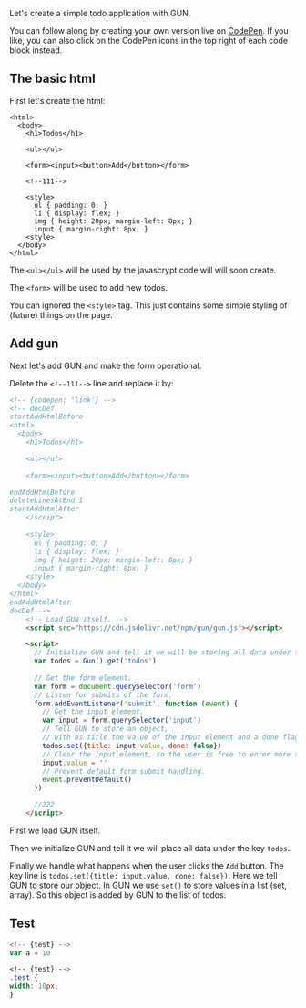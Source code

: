 Let's create a simple todo application with GUN.

You can follow along by creating your own version live on [CodePen](https://codepen.io/pen/). If you like, you can also click on the CodePen icons in the top right of each code block instead.

## The basic html

First let's create the html:

```html#showCodePen
<html>
  <body>
    <h1>Todos</h1>

    <ul></ul>
    
    <form><input><button>Add</button></form>

    <!--111-->
    
    <style>
      ul { padding: 0; }
      li { display: flex; }
      img { height: 20px; margin-left: 8px; }
      input { margin-right: 8px; }
    <style>
  </body>
</html>
```

The `<ul></ul>` will be used by the javascrypt code will will soon create.

The `<form>` will be used to add new todos.

You can ignored the `<style>` tag. This just contains some simple styling of (future) things on the page.

## Add gun

Next let's add GUN and make the form operational.

Delete the `<!--111-->` line and replace it by:

```html
<!-- {codepen: 'link'} -->
<!-- docDef
startAddHtmlBefore
<html>
  <body>
    <h1>Todos</h1>

    <ul></ul>
    
    <form><input><button>Add</button></form>

endAddHtmlBefore
deleteLinesAtEnd 1
startAddHtmlAfter
    </script>
    
    <style>
      ul { padding: 0; }
      li { display: flex; }
      img { height: 20px; margin-left: 8px; }
      input { margin-right: 8px; }
    <style>
  </body>
</html>
endAddHtmlAfter
docDef -->
    <!-- Load GUN itself. -->
    <script src="https://cdn.jsdelivr.net/npm/gun/gun.js"></script>

    <script>
      // Initialize GUN and tell it we will be storing all data under the key 'todos'.
      var todos = Gun().get('todos')
      
      // Get the form element.
      var form = document.querySelector('form')
      // Listen for submits of the form.
      form.addEventListener('submit', function (event) {
        // Get the input element.
        var input = form.querySelector('input')
        // Tell GUN to store an object,
        // with as title the value of the input element and a done flag set to false.
        todos.set({title: input.value, done: false})
        // Clear the input element, so the user is free to enter more todos.
        input.value = ''
        // Prevent default form submit handling.
        event.preventDefault()
      })

      //222
    </script>
```

First we load GUN itself.

Then we initialize GUN and tell it we will place all data under the key `todos`.

Finally we handle what happens when the user clicks the `Add` button. The key line is `todos.set({title: input.value, done: false})`. Here we tell GUN to store our object. In GUN we use `set()` to store values in a list (set, array). So this object is added by GUN to the list of todos.

## Test

```js
<!-- {test} -->
var a = 10
```

```css
<!-- {test} -->
.test {
width: 10px;
}
```

